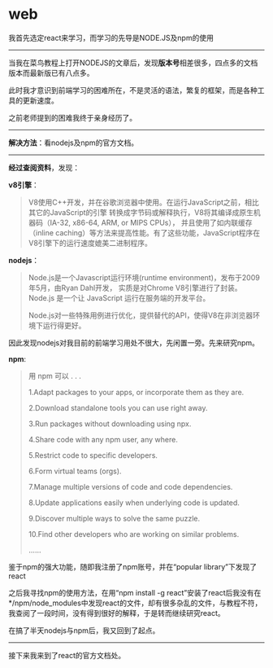 # web

我首先选定react来学习，而学习的先导是NODE.JS及npm的使用

*******************************

当我在菜鸟教程上打开NODEJS的文章后，发现**版本号**相差很多，四点多的文档版本而最新版已有八点多。

此时我才意识到前端学习的困难所在，不是灵活的语法，繁复的框架，而是各种工具的更新速度。

之前老师提到的困难我终于亲身经历了。

*****************************

**解决方法**：看nodejs及npm的官方文档。

*****************************

**经过查阅资料**，发现：

**v8引擎**：

>V8使用C++开发，并在谷歌浏览器中使用。在运行JavaScript之前，相比其它的JavaScript的引擎
转换成字节码或解释执行，V8将其编译成原生机器码（IA-32, x86-64, ARM, or MIPS CPUs），
并且使用了如内联缓存（inline caching）等方法来提高性能。有了这些功能，JavaScript程序在
V8引擎下的运行速度媲美二进制程序。

**nodejs**：

>Node.js是一个Javascript运行环境(runtime environment)，发布于2009年5月，由Ryan Dahl开发，
实质是对Chrome V8引擎进行了封装。Node.js 是一个让 JavaScript 运行在服务端的开发平台。
>
>Node.js对一些特殊用例进行优化，提供替代的API，使得V8在非浏览器环境下运行得更好。

因此发现nodejs对我目前的前端学习用处不很大，先闲置一旁。先来研究npm。

**npm**:

>用 npm 可以 . . .
>
>1.Adapt packages to your apps, or incorporate them as they are.
>
>2.Download standalone tools you can use right away.
>
>3.Run packages without downloading using npx.
>
>4.Share code with any npm user, any where.
>
>5.Restrict code to specific developers.
>
>6.Form virtual teams (orgs).
>
>7.Manage multiple versions of code and code dependencies.
>
>8.Update applications easily when underlying code is updated.
>
>9.Discover multiple ways to solve the same puzzle.
>
>10.Find other developers who are working on similar problems.
>
>......

鉴于npm的强大功能，随即我注册了npm账号，并在“popular library”下发现了react

之后我寻找npm的使用方法，在用“npm install -g react”安装了react后我没有在*/npm/node_modules中发现react的文件，却有很多杂乱的文件，与教程不符，我查阅了一段时间，没有得到很好的解释，于是转而继续研究react。

在搞了半天nodejs与npm后，我又回到了起点。

******************************************************

接下来我来到了react的官方文档处。

